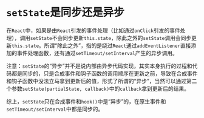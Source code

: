 # `setState`是同步还是异步

在`React`中，如果是由`React`引发的事件处理（比如通过`onClick`引发的事件处理），调用`setState`不会同步更新`this.state`，除此之外的`setState`调用会同步更新`this.state`。所谓“除此之外”，指的是绕过`React`通过`addEventListener`直接添加的事件处理函数，还有通过`setTimeout/setInterval`产生的异步调用。

注意：`setState`的“异步”并不是说内部由异步代码实现，其实本身执行的过程和代码都是同步的，只是合成事件和钩子函数的调用顺序在更新之前，导致在合成事件和钩子函数中没法立马拿到更新后的值，形式了所谓的“异步”，当然可以通过第二个参数`setState(partialState, callback)`中的`callback`拿到更新后的结果。

综上，`setState`只在合成事件和`hook()`中是“异步”的，在原生事件和`setTimeout/setInterval`中都是同步的。
